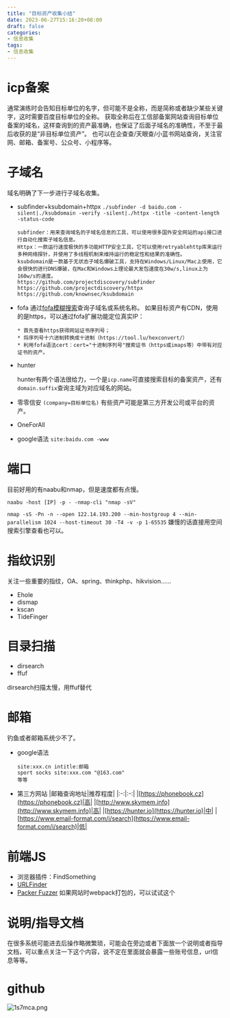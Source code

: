 ```yaml
---
title: "目标资产收集小结"
date: 2023-06-27T15:16:20+08:00
draft: false
categories:
- 信息收集
tags:
- 信息收集
---
```


# icp备案
通常演练时会告知目标单位的名字，但可能不是全称，而是简称或者缺少某些关键字，这时需要百度目标单位的全称。
获取全称后在工信部备案网站查询目标单位备案的域名，这样查询到的资产最准确，也保证了后面子域名的准确性，不至于最后收获的是“非目标单位资产”。
也可以在企查查/天眼查/小蓝书网站查询，关注官网、邮箱、备案号、公众号、小程序等。

# 子域名
域名明确了下一步进行子域名收集。
- subfinder+ksubdomain+httpx
	`./subfinder -d baidu.com -silent|./ksubdomain -verify -silent|./httpx -title -content-length -status-code`
	```
	subfinder：用来查询域名的子域名信息的工具，可以使用很多国外安全网站的api接口进行自动化搜索子域名信息。
	Httpx：一款运行速度极快的多功能HTTP安全工具，它可以使用retryablehttp库来运行多种网络探针，并使用了多线程机制来维持运行的稳定性和结果的准确性。
	ksubdomain是一款基于无状态子域名爆破工具，支持在Windows/Linux/Mac上使用，它会很快的进行DNS爆破，在Mac和Windows上理论最大发包速度在30w/s,linux上为160w/s的速度。
	https://github.com/projectdiscovery/subfinder
	https://github.com/projectdiscovery/httpx
	https://github.com/knownsec/ksubdomain
	```
	
- fofa
	通过[fofa模糊搜索](https://mp.weixin.qq.com/s/PEmxhcOIvWNBDdv4YO6kcw)查询子域名或系统名称。
	如果目标资产有CDN，使用的是https，可以通过fofa扩展功能定位真实IP：
	```
	* 首先查看https获得网站证书序列号；
	* 将序列号十六进制转换成十进制（https://tool.lu/hexconvert/）
	* 利用fofa语法cert：cert="十进制序列号"搜索证书（https或imaps等）中带有对应证书的资产。
	```
	
- hunter

  hunter有两个语法很给力，一个是`icp.name`可直接搜索目标的备案资产，还有`domain.suffix`查询主域为对应域名的网站。

- 零零信安
  `(company=目标单位名)`
  有些资产可能是第三方开发公司或平台的资产。

- OneForAll

- google语法
	`site:baidu.com -www`

# 端口
目前好用的有naabu和nmap，但是速度都有点慢。

`naabu -host [IP] -p - -nmap-cli "nmap -sV"`

`nmap -sS -Pn -n --open 122.14.193.200 --min-hostgroup 4 --min-parallelism 1024 --host-timeout 30 -T4 -v -p 1-65535`
嫌慢的话直接用空间搜索引擎查看也可以。

# 指纹识别
关注一些重要的指纹，OA、spring、thinkphp、hikvision......
- Ehole
- dismap
- kscan
- TideFinger

# 目录扫描
- dirsearch
- ffuf

dirsearch扫描太慢，用ffuf替代


# 邮箱
钓鱼或者邮箱系统少不了。
- google语法
	```
	site:xxx.cn intitle:邮箱
	sport socks site:xxx.com "@163.com"
	等等
	```
- 第三方网站
|邮箱查询地址|推荐程度|
|:-:|:-:|
|[https://phonebook.cz](https://phonebook.cz)|高|
|[http://www.skymem.info](http://www.skymem.info)|高|
|[https://hunter.io](https://hunter.io)|中|
|[https://www.email-format.com/i/search](https://www.email-format.com/i/search)|低|

# 前端JS
- 浏览器插件：FindSomething
- [URLFinder](https://github.com/pingc0y/URLFinder)
- [Packer Fuzzer](https://github.com/rtcatc/Packer-Fuzzer)
如果网站时webpack打包的，可以试试这个

# 说明/指导文档
在很多系统可能进去后操作略微繁琐，可能会在旁边或者下面放一个说明或者指导文档，可以重点关注一下这个内容，说不定在里面就会暴露一些账号信息，url信息等等。
# github
![1s7mca.png](https://files.catbox.moe/1s7mca.png)